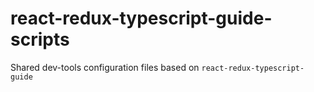 # react-redux-typescript-guide-scripts
Shared dev-tools configuration files based on `react-redux-typescript-guide`
